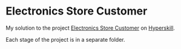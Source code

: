 # Electronics Store Customer

My solution to the project [Electronics Store Customer](https://hyperskill.org/projects/382?track=40) on [Hyperskill](https://hyperskill.org).

Each stage of the project is in a separate folder.
